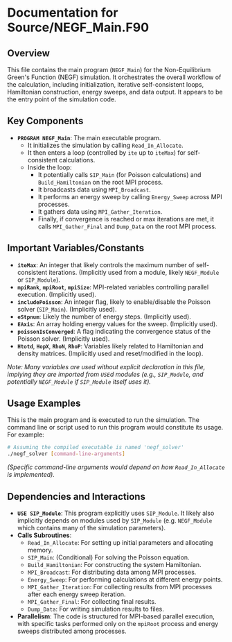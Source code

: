 # Documentation for Source/NEGF_Main.F90

## Overview

This file contains the main program (`NEGF_Main`) for the Non-Equilibrium Green's Function (NEGF) simulation. It orchestrates the overall workflow of the calculation, including initialization, iterative self-consistent loops, Hamiltonian construction, energy sweeps, and data output. It appears to be the entry point of the simulation code.

## Key Components

- **`PROGRAM NEGF_Main`**: The main executable program.
    - It initializes the simulation by calling `Read_In_Allocate`.
    - It then enters a loop (controlled by `ite` up to `iteMax`) for self-consistent calculations.
    - Inside the loop:
        - It potentially calls `SIP_Main` (for Poisson calculations) and `Build_Hamiltonian` on the root MPI process.
        - It broadcasts data using `MPI_Broadcast`.
        - It performs an energy sweep by calling `Energy_Sweep` across MPI processes.
        - It gathers data using `MPI_Gather_Iteration`.
        - Finally, if convergence is reached or max iterations are met, it calls `MPI_Gather_Final` and `Dump_Data` on the root MPI process.

## Important Variables/Constants

- **`iteMax`**: An integer that likely controls the maximum number of self-consistent iterations. (Implicitly used from a module, likely `NEGF_Module` or `SIP_Module`).
- **`mpiRank`**, **`mpiRoot`**, **`mpiSize`**: MPI-related variables controlling parallel execution. (Implicitly used).
- **`includePoisson`**: An integer flag, likely to enable/disable the Poisson solver (`SIP_Main`). (Implicitly used).
- **`eStpnum`**: Likely the number of energy steps. (Implicitly used).
- **`EAxis`**: An array holding energy values for the sweep. (Implicitly used).
- **`poissonIsConverged`**: A flag indicating the convergence status of the Poisson solver. (Implicitly used).
- **`Htotd`**, **`HopX`**, **`RhoN`**, **`RhoP`**: Variables likely related to Hamiltonian and density matrices. (Implicitly used and reset/modified in the loop).

*Note: Many variables are used without explicit declaration in this file, implying they are imported from `USE`d modules (e.g., `SIP_Module`, and potentially `NEGF_Module` if `SIP_Module` itself uses it).*

## Usage Examples

This is the main program and is executed to run the simulation. The command line or script used to run this program would constitute its usage. For example:

```bash
# Assuming the compiled executable is named 'negf_solver'
./negf_solver [command-line-arguments]
```
*(Specific command-line arguments would depend on how `Read_In_Allocate` is implemented).*

## Dependencies and Interactions

- **`USE SIP_Module`**: This program explicitly uses `SIP_Module`. It likely also implicitly depends on modules used by `SIP_Module` (e.g. `NEGF_Module` which contains many of the simulation parameters).
- **Calls Subroutines**:
    - `Read_In_Allocate`: For setting up initial parameters and allocating memory.
    - `SIP_Main`: (Conditional) For solving the Poisson equation.
    - `Build_Hamiltonian`: For constructing the system Hamiltonian.
    - `MPI_Broadcast`: For distributing data among MPI processes.
    - `Energy_Sweep`: For performing calculations at different energy points.
    - `MPI_Gather_Iteration`: For collecting results from MPI processes after each energy sweep iteration.
    - `MPI_Gather_Final`: For collecting final results.
    - `Dump_Data`: For writing simulation results to files.
- **Parallelism**: The code is structured for MPI-based parallel execution, with specific tasks performed only on the `mpiRoot` process and energy sweeps distributed among processes.
